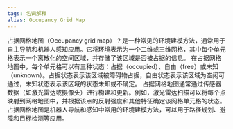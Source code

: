 ```yaml
---
tags: 名词解释
alias: Occupancy Grid Map
---
```

占据网格地图（Occupancy grid map）
?
是一种常见的环境建模方法，通常用于自主导航和机器人感知应用。它将环境表示为一个二维或三维网格，其中每个单元格表示一个离散化的空间区域，并存储了该区域是否被占据的信息。
在占据网格地图中，每个单元格可以有三种状态：占据（occupied）、自由（free）或未知（unknown）。占据状态表示该区域被障碍物占据，自由状态表示该区域为空闲可通过，未知状态表示该区域的状态未知或不确定。
占据网格地图通常通过传感器数据（如激光雷达或摄像头）进行构建和更新。例如，激光雷达扫描可以将每个点映射到网格地图中，并根据该点的反射强度和其他特征确定该网格单元格的状态。
占据网格地图是机器人导航和感知中常用的环境建模方法，可以用于路径规划、避障和目标检测等应用。
<!--SR:!2023-05-19,1,230-->